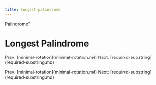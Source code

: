 ```yaml
---
title: longest-palindrome
---
```


Palindrome\"

# Longest Palindrome

Prev: \[minimal-rotation](minimal-rotation.md)
Next:
\[required-substring](required-substring.md)

Prev: \[minimal-rotation](minimal-rotation.md)
Next:
\[required-substring](required-substring.md)
